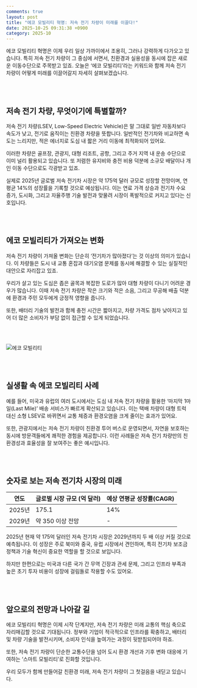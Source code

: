 ```yaml
---
comments: true
layout: post
title: "에코 모빌리티 혁명: 저속 전기 차량이 미래를 이끌다!"
date: 2025-10-25 09:31:38 +0900
category: 2025-10
---
```


에코 모빌리티 혁명은 이제 우리 일상 가까이에서 조용히, 그러나 강력하게 다가오고 있습니다. 특히 저속 전기 차량이 그 중심에 서면서, 친환경과 실용성을 동시에 잡은 새로운 이동수단으로 주목받고 있죠. 오늘은 ‘에코 모빌리티’라는 키워드와 함께 저속 전기 차량이 어떻게 미래를 이끌어갈지 자세히 살펴보겠습니다.  

<br><br>

## 저속 전기 차량, 무엇이기에 특별할까?

저속 전기 차량(LSEV, Low-Speed Electric Vehicle)은 말 그대로 일반 자동차보다 속도가 낮고, 전기로 움직이는 친환경 차량을 뜻합니다. 일반적인 전기차와 비교하면 속도는 느리지만, 적은 에너지로 도심 내 짧은 거리 이동에 최적화되어 있어요.  

이러한 차량은 골프장, 관광지, 대형 리조트, 공항, 그리고 주거 지역 내 운송 수단으로 이미 널리 활용되고 있습니다. 또 저렴한 유지비와 충전 비용 덕분에 소규모 배달이나 개인 이동 수단으로도 각광받고 있죠.  

실제로 2025년 글로벌 저속 전기차 시장은 약 175억 달러 규모로 성장할 전망이며, 연평균 14%의 성장률을 기록할 것으로 예상됩니다. 이는 연료 가격 상승과 전기차 수요 증가, 도시화, 그리고 자율주행 기술 발전과 맞물려 시장이 폭발적으로 커지고 있다는 신호입니다.  

<br><br>

## 에코 모빌리티가 가져오는 변화

저속 전기 차량이 가져올 변화는 단순히 ‘전기차가 많아졌다’는 것 이상의 의미가 있습니다. 이 차량들은 도시 내 교통 혼잡과 대기오염 문제를 동시에 해결할 수 있는 실질적인 대안으로 자리잡고 있죠.  

우리가 살고 있는 도심은 좁은 골목과 복잡한 도로가 많아 대형 차량이 다니기 어려운 경우가 많습니다. 이때 저속 전기 차량은 작은 크기와 적은 소음, 그리고 무공해 배출 덕분에 환경과 주민 모두에게 긍정적 영향을 줍니다.  

또한, 배터리 기술의 발전과 함께 충전 시간은 짧아지고, 차량 가격도 점차 낮아지고 있어 더 많은 소비자가 부담 없이 접근할 수 있게 되었습니다.  

<br><br>

![에코 모빌리티](https://images.unsplash.com/photo-1759671079876-aff098cb785f?crop=entropy&cs=tinysrgb&fit=max&fm=jpg&ixid=M3w4MTk5NDN8MHwxfHJhbmRvbXx8fHx8fHx8fDE3NjEzNTIyODF8&ixlib=rb-4.1.0&q=80&w=400)

<br><br>

## 실생활 속 에코 모빌리티 사례

예를 들어, 미국과 유럽의 여러 도시에서는 도심 내 저속 전기 차량을 활용한 ‘마지막 1마일(Last Mile)’ 배송 서비스가 빠르게 확산되고 있습니다. 이는 택배 차량이 대형 트럭 대신 소형 LSEV로 바뀌면서 교통 체증과 환경오염을 크게 줄이는 효과가 있어요.  

또한, 관광지에서는 저속 전기 차량이 친환경 투어 버스로 운영되면서, 자연을 보호하는 동시에 방문객들에게 쾌적한 경험을 제공합니다. 이런 사례들은 저속 전기 차량만의 친환경성과 효율성을 잘 보여주는 좋은 예시입니다.  

<br><br>

## 숫자로 보는 저속 전기차 시장의 미래  

| 연도   | 글로벌 시장 규모 (억 달러) | 예상 연평균 성장률(CAGR) |  
|--------|---------------------------|--------------------------|  
| 2025년 | 175.1                     | 14%                      |  
| 2029년 | 약 350 이상 전망           | -                        |  

2025년 현재 약 175억 달러인 저속 전기차 시장은 2029년까지 두 배 이상 커질 것으로 예측됩니다. 이 성장은 주로 북미와 중국, 유럽 시장에서 견인하며, 특히 전기차 보조금 정책과 기술 혁신이 중요한 역할을 할 것으로 보입니다.  

하지만 한편으로는 미국과 다른 국가 간 무역 긴장과 관세 문제, 그리고 인프라 부족과 높은 초기 투자 비용이 성장에 걸림돌로 작용할 수도 있어요.  

<br><br>

## 앞으로의 전망과 나아갈 길

에코 모빌리티 혁명은 이제 시작 단계지만, 저속 전기 차량은 미래 교통의 핵심 축으로 자리매김할 것으로 기대됩니다. 정부와 기업이 적극적으로 인프라를 확충하고, 배터리 및 차량 기술을 발전시키며, 소비자 인식을 높여가는 과정이 뒷받침되어야 하죠.  

또한, 저속 전기 차량이 단순한 교통수단을 넘어 도시 환경 개선과 기후 변화 대응에 기여하는 ‘스마트 모빌리티’로 진화할 것입니다.  

우리 모두가 함께 만들어갈 친환경 미래, 저속 전기 차량이 그 첫걸음을 내딛고 있습니다.  

<br><br>